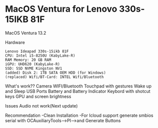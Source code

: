 # MacOS Ventura for Lenovo 330s-15IKB 81F

MacOS Ventura 13.2 

Hardware

    Lenovo Ideapad 330s-15ikb 81F
    CPU: Intel i5-8250U (KabyLake-R)
    RAM Memory: 20 GB RAM
    iGPU: UHD620 (KabyLake-R)
    SSD: SSD NVME Kingston NV1
    (added) Disk 2: 1TB SATA OEM HDD (for Windows)
    (replaced) Wifi/BT-Card: INTEL Wifi/Bluetooth

What's work??
    Camera
    WIFI/Bluetooth
    Touchpad with gestures
    Wake up and Sleep
    USB Ports
    Battery and Battery Indicator
    Keybord with shotcut keys
    GPU and screen brightness
    
Issues
    Audio not work(Next update)

Recommendation
-Clean Installation
-For Icloud support generate smbios serial with OCAuxiliaryTools-->PI-->and Generate Buttons
